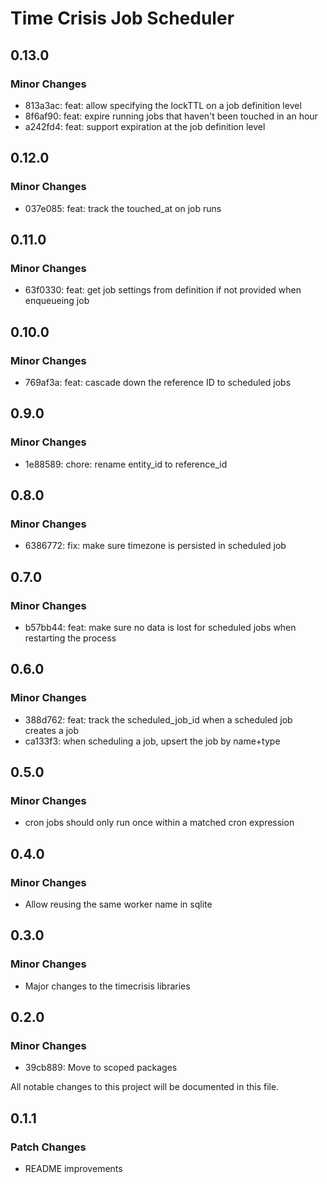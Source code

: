 # Time Crisis Job Scheduler

## 0.13.0

### Minor Changes

- 813a3ac: feat: allow specifying the lockTTL on a job definition level
- 8f6af90: feat: expire running jobs that haven't been touched in an hour
- a242fd4: feat: support expiration at the job definition level

## 0.12.0

### Minor Changes

- 037e085: feat: track the touched_at on job runs

## 0.11.0

### Minor Changes

- 63f0330: feat: get job settings from definition if not provided when enqueueing job

## 0.10.0

### Minor Changes

- 769af3a: feat: cascade down the reference ID to scheduled jobs

## 0.9.0

### Minor Changes

- 1e88589: chore: rename entity_id to reference_id

## 0.8.0

### Minor Changes

- 6386772: fix: make sure timezone is persisted in scheduled job

## 0.7.0

### Minor Changes

- b57bb44: feat: make sure no data is lost for scheduled jobs when restarting the process

## 0.6.0

### Minor Changes

- 388d762: feat: track the scheduled_job_id when a scheduled job creates a job
- ca133f3: when scheduling a job, upsert the job by name+type

## 0.5.0

### Minor Changes

- cron jobs should only run once within a matched cron expression

## 0.4.0

### Minor Changes

- Allow reusing the same worker name in sqlite

## 0.3.0

### Minor Changes

- Major changes to the timecrisis libraries

## 0.2.0

### Minor Changes

- 39cb889: Move to scoped packages

All notable changes to this project will be documented in this file.

## 0.1.1

### Patch Changes

- README improvements
